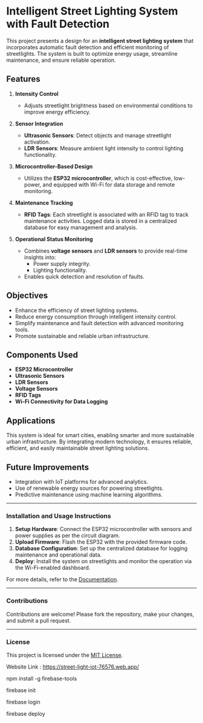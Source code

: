 # Intelligent Street Lighting System with Fault Detection

This project presents a design for an **intelligent street lighting system** that incorporates automatic fault detection and efficient monitoring of streetlights. The system is built to optimize energy usage, streamline maintenance, and ensure reliable operation.

## Features

1. **Intensity Control**
   - Adjusts streetlight brightness based on environmental conditions to improve energy efficiency.

2. **Sensor Integration**
   - **Ultrasonic Sensors**: Detect objects and manage streetlight activation.
   - **LDR Sensors**: Measure ambient light intensity to control lighting functionality.

3. **Microcontroller-Based Design**
   - Utilizes the **ESP32 microcontroller**, which is cost-effective, low-power, and equipped with Wi-Fi for data storage and remote monitoring.

4. **Maintenance Tracking**
   - **RFID Tags**: Each streetlight is associated with an RFID tag to track maintenance activities. Logged data is stored in a centralized database for easy management and analysis.

5. **Operational Status Monitoring**
   - Combines **voltage sensors** and **LDR sensors** to provide real-time insights into:
     - Power supply integrity.
     - Lighting functionality.
   - Enables quick detection and resolution of faults.

## Objectives

- Enhance the efficiency of street lighting systems.
- Reduce energy consumption through intelligent intensity control.
- Simplify maintenance and fault detection with advanced monitoring tools.
- Promote sustainable and reliable urban infrastructure.

## Components Used

- **ESP32 Microcontroller**
- **Ultrasonic Sensors**
- **LDR Sensors**
- **Voltage Sensors**
- **RFID Tags**
- **Wi-Fi Connectivity for Data Logging**

## Applications

This system is ideal for smart cities, enabling smarter and more sustainable urban infrastructure. By integrating modern technology, it ensures reliable, efficient, and easily maintainable street lighting solutions.

## Future Improvements

- Integration with IoT platforms for advanced analytics.
- Use of renewable energy sources for powering streetlights.
- Predictive maintenance using machine learning algorithms.

---

### Installation and Usage Instructions
1. **Setup Hardware**: Connect the ESP32 microcontroller with sensors and power supplies as per the circuit diagram.
2. **Upload Firmware**: Flash the ESP32 with the provided firmware code.
3. **Database Configuration**: Set up the centralized database for logging maintenance and operational data.
4. **Deploy**: Install the system on streetlights and monitor the operation via the Wi-Fi-enabled dashboard.

For more details, refer to the [Documentation](#).

---

### Contributions
Contributions are welcome! Please fork the repository, make your changes, and submit a pull request.

---

### License
This project is licensed under the [MIT License](LICENSE).



Website Link : https://street-light-iot-76576.web.app/

npm install -g firebase-tools

firebase init

firebase login

firebase deploy
